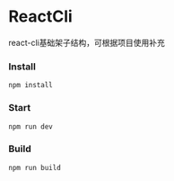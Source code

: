 # ReactCli

react-cli基础架子结构，可根据项目使用补充

### Install
```
npm install
```
### Start
```
npm run dev
```
### Build
```
npm run build
```

